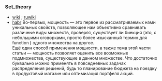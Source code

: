 ### Set_theory
- [wiki](https://en.wikipedia.org/wiki/Set_theory) ; [ruwiki](https://ru.wikipedia.org/wiki/%D0%A2%D0%B5%D0%BE%D1%80%D0%B8%D1%8F_%D0%BC%D0%BD%D0%BE%D0%B6%D0%B5%D1%81%D1%82%D0%B2)
- [habr](https://habr.com/ru/articles/457312/) 
Во-первых, мощность — это первое из рассматриваемых нами уникальных свойств, позволяющее нам объективно сравнивать различные виды множеств, проверяя, существует ли биекция
(это, с небольшими оговорками, просто более изысканный термин для function ) одного множества на другое.  
Ещё один способ применения мощности, а также тема этой части статьи — мощность позволяет оценить все возможные подмножества, существующие в данном множестве. Что достаточно буквально можно применять в повседневных задачах распределения решений,
будь то планирование бюджета на поездку в продуктовый магазин или оптимизация портфеля акций.

